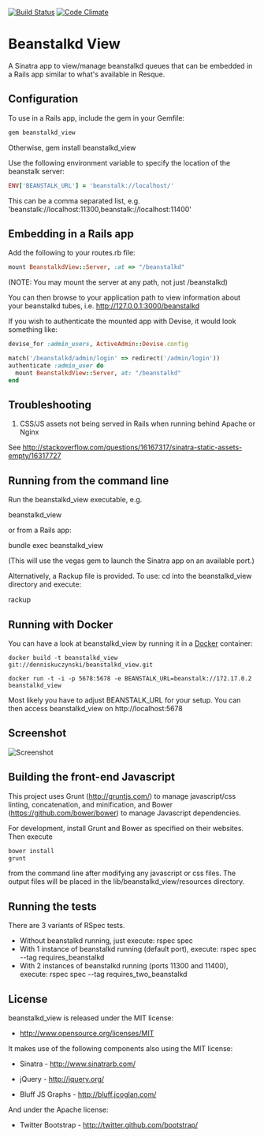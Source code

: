 [![Build Status](https://secure.travis-ci.org/denniskuczynski/beanstalkd_view.png?branch=master)](http://travis-ci.org/denniskuczynski/beanstalkd_view)
[![Code Climate](https://codeclimate.com/badge.png)](https://codeclimate.com/github/denniskuczynski/beanstalkd_view)

Beanstalkd View
===============
A Sinatra app to view/manage beanstalkd queues that can be embedded in a Rails app similar to what's available in Resque.

Configuration
-------------

To use in a Rails app, include the gem in your Gemfile:

``` ruby
gem beanstalkd_view
```

Otherwise, gem install beanstalkd_view


Use the following environment variable to specify the location of the beanstalk server:

``` ruby
ENV['BEANSTALK_URL'] = 'beanstalk://localhost/'
```

This can be a comma separated list, e.g. 'beanstalk://localhost:11300,beanstalk://localhost:11400'

Embedding in a Rails app
------------------------

Add the following to your routes.rb file:

``` ruby
mount BeanstalkdView::Server, :at => "/beanstalkd"
```

(NOTE: You may mount the server at any path, not just /beanstalkd)

You can then browse to your application path to view information about your beanstalkd tubes, i.e.
http://127.0.0.1:3000/beanstalkd

If you wish to authenticate the mounted app with Devise, it would look something like:

``` ruby
devise_for :admin_users, ActiveAdmin::Devise.config

match('/beanstalkd/admin/login' => redirect('/admin/login'))
authenticate :admin_user do
  mount BeanstalkdView::Server, at: "/beanstalkd"
end
```

Troubleshooting
------------------------
1. CSS/JS assets not being served in Rails when running behind Apache or Nginx

See http://stackoverflow.com/questions/16167317/sinatra-static-assets-empty/16317727

Running from the command line
------------------------

Run the beanstalkd_view executable, e.g.

beanstalkd_view

or from a Rails app:

bundle exec beanstalkd_view

(This will use the vegas gem to launch the Sinatra app on an available port.)

Alternatively, a Rackup file is provided.  To use: cd into the beanstalkd_view directory and execute:

rackup

Running with Docker
------------------------

You can have a look at beanstalkd_view by running it in a [Docker][1] container:

    docker build -t beanstalkd_view git://denniskuczynski/beanstalkd_view.git

    docker run -t -i -p 5678:5678 -e BEANSTALK_URL=beanstalk://172.17.0.2 beanstalkd_view

Most likely you have to adjust BEANSTALK_URL for your setup. You can then access beanstalkd_view on http://localhost:5678

[1]: https://www.docker.io/

Screenshot
------------------------
![Screenshot](http://s16.postimage.org/4mdum0x79/i_OS_Simulator_Screen_shot_Apr_24_2012_10_29_33.png)

Building the front-end Javascript
------------------------

This project uses Grunt (http://gruntjs.com/) to manage javascript/css linting, concatenation, and minification, and Bower (https://github.com/bower/bower) to manage Javascript dependencies.

For development, install Grunt and Bower as specified on their websites.  Then execute

```ruby
bower install
grunt
```

from the command line after modifying any javascript or css files.  The output files will be placed in the lib/beanstalkd_view/resources directory.

Running the tests
------------------------
There are 3 variants of RSpec tests.
* Without beanstalkd running, just execute: rspec spec
* With 1 instance of beanstalkd running (default port), execute: rspec spec --tag requires_beanstalkd
* With 2 instances of beanstalkd running (ports 11300 and 11400), execute: rspec spec --tag requires_two_beanstalkd

License
------------------------

beanstalkd_view is released under the MIT license:

* http://www.opensource.org/licenses/MIT

It makes use of the following components also using the MIT license:

* Sinatra - http://www.sinatrarb.com/

* jQuery - http://jquery.org/

* Bluff JS Graphs - http://bluff.jcoglan.com/

And under the Apache license:

* Twitter Bootstrap - http://twitter.github.com/bootstrap/

